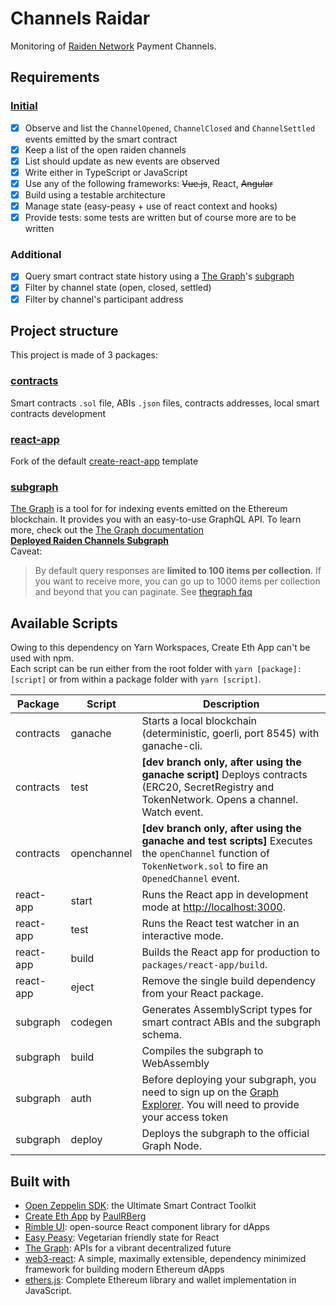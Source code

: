 # Channels Raidar

Monitoring of [Raiden Network](https://raiden.network/) Payment Channels.

## Requirements
### [Initial](https://gist.github.com/r1oga/3d2749210a994749b57a39695fdf81e9)
- [x] Observe and list the `ChannelOpened`, `ChannelClosed` and `ChannelSettled` events emitted by the smart contract
- [x] Keep a list of the open raiden channels
- [x] List should update as new events are observed
- [x] Write either in TypeScript or JavaScript
- [x] Use any of the following frameworks: ~~Vue.js~~, React, ~~Angular~~
- [x] Build using a testable architecture
- [x] Manage state (easy-peasy + use of react context and hooks)
- [x] Provide tests: some tests are written but of course more are to be written

### Additional
- [x] Query smart contract state history using a [The Graph](https://thegraph.com/)'s [subgraph](https://thegraph.com/explorer/subgraph/r1oga/raiden-channels)
- [x] Filter by channel state (open, closed, settled)
- [x] Filter by channel's participant address

## Project structure
This project is made of 3 packages:
### [contracts](./packages/contracts)  
Smart contracts `.sol` file, ABIs `.json` files, contracts addresses, local smart contracts development
### [react-app](./packages/react-app)  
Fork of the default [create-react-app](https://github.com/facebook/create-react-app) template
### [subgraph](./packages/subgraph)  
[The Graph](https://thegraph.com/) is a tool for for indexing events emitted on the Ethereum blockchain. It provides you with an easy-to-use GraphQL API. To learn more, check out the [The Graph documentation](https://thegraph.com/docs)  
[**Deployed Raiden Channels Subgraph**](https://thegraph.com/explorer/subgraph/r1oga/raiden-channels)  
Caveat:
> By default query responses are **limited to 100 items per collection**. If you want to receive more, you can go up to 1000 items per collection and beyond that you can paginate.
See [thegraph faq](https://thegraph.com/docs/quick-start#faq)
## Available Scripts
Owing to this dependency on Yarn Workspaces, Create Eth App can't be used with npm.  
Each script can be run either from the root folder with `yarn [package]:[script]` or from within a package folder with `yarn [script]`.

|Package|Script|Description|
|--|--|--|
|contracts|ganache|Starts a local blockchain (deterministic, goerli, port 8545) with ganache-cli.|
|contracts|test|**[dev branch only, after using the ganache script]** Deploys contracts (ERC20, SecretRegistry and TokenNetwork. Opens a channel. Watch event.|
|contracts|openchannel|**[dev branch only, after using the ganache and test scripts]** Executes the `openChannel` function of `TokenNetwork.sol` to fire an `OpenedChannel` event.|
|react-app|start|Runs the React app in development mode at [http://localhost:3000](http://localhost:3000).|
|react-app|test|Runs the React test watcher in an interactive mode.|
|react-app|build|Builds the React app for production to `packages/react-app/build`.|
|react-app|eject|Remove the single build dependency from your React package.|
|subgraph|codegen|Generates AssemblyScript types for smart contract ABIs and the subgraph schema.|
|subgraph|build|Compiles the subgraph to WebAssembly|
|subgraph|auth|Before deploying your subgraph, you need to sign up on the [Graph Explorer](https://thegraph.com/explorer/). You will need to provide your access token|
|subgraph|deploy|Deploys the subgraph to the official Graph Node.|

## Built with
- [Open Zeppelin SDK](https://openzeppelin.com/sdk/): the Ultimate Smart Contract Toolkit
- [Create Eth App](https://github.com/paulrberg/create-eth-app) by [PaulRBerg](https://github.com/paulrberg)
- [Rimble UI](https://rimble.consensys.design/): open-source React component library for dApps
- [Easy Peasy](https://easy-peasy.now.sh/): Vegetarian friendly state for React
- [The Graph](https://thegraph.com/): APIs for a vibrant decentralized future
- [web3-react](https://github.com/NoahZinsmeister/web3-react): A simple, maximally extensible, dependency minimized framework for building modern Ethereum dApps
- [ethers.js](https://github.com/ethers-io/ethers.js/): Complete Ethereum library and wallet implementation in JavaScript.
